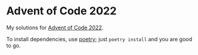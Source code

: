 # Advent of Code 2022

My solutions for [Advent of Code 2022](https://adventofcode.com/).

To install dependencies, use [poetry](https://python-poetry.org/); just `poetry install` and you are good to go.
